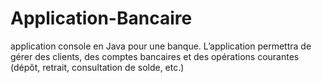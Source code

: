 # Application-Bancaire
application console en Java pour une banque. Lʼapplication permettra de gérer des clients, des comptes bancaires et des opérations courantes (dépôt, retrait, consultation de solde, etc.)
